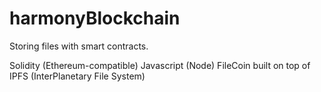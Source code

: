 # harmonyBlockchain
Storing files with smart contracts.

Solidity (Ethereum-compatible)
Javascript (Node)
FileCoin built on top of IPFS (InterPlanetary File System) 
